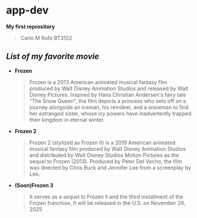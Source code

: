 # app-dev
**My first reprository**
> Carlo M Rufo BT3102

## *List of my favorite movie*

- **Frozen**
  > Frozen is a 2013 American animated musical fantasy film produced by Walt Disney Animation Studios and released by Walt Disney Pictures. Inspired by Hans Christian Andersen's fairy tale "The Snow Queen", the film depicts a princess who sets off on a journey alongside an iceman, his reindeer, and a snowman to find her estranged sister, whose icy powers have inadvertently trapped their kingdom in eternal winter.
- **Frozen 2**
  > Frozen 2 (stylized as Frozen II) is a 2019 American animated musical fantasy film produced by Walt Disney Animation Studios and distributed by Walt Disney Studios Motion Pictures as the sequel to Frozen (2013). Produced by Peter Del Vecho, the film was directed by Chris Buck and Jennifer Lee from a screenplay by Lee.
- **(Soon)Frozen 3**
  > It serves as a sequel to Frozen II and the third installment of the Frozen franchise, It will be released in the U.S. on November 26, 2025
